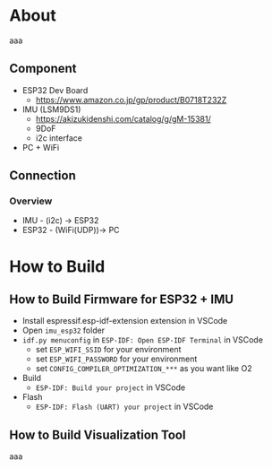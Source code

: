 # About
aaa

## Component
- ESP32 Dev Board
    - https://www.amazon.co.jp/gp/product/B0718T232Z
- IMU (LSM9DS1)
    - https://akizukidenshi.com/catalog/g/gM-15381/
    - 9DoF
    - i2c interface
- PC + WiFi

## Connection
### Overview
- IMU - (i2c) -> ESP32
- ESP32 - (WiFi(UDP))-> PC

# How to Build
## How to Build Firmware for ESP32 + IMU
- Install espressif.esp-idf-extension extension in VSCode
- Open `imu_esp32` folder
- `idf.py menuconfig` in `ESP-IDF: Open ESP-IDF Terminal` in VSCode
    - set `ESP_WIFI_SSID` for your environment
    - set `ESP_WIFI_PASSWORD` for your environment
    - set `CONFIG_COMPILER_OPTIMIZATION_***` as you want like O2
- Build
    - `ESP-IDF: Build your project` in VSCode
- Flash
    - `ESP-IDF: Flash (UART) your project` in VSCode

## How to Build Visualization Tool
aaa